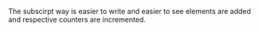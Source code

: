 The subscirpt way is easier to write and easier to see elements are added and respective counters are incremented.
